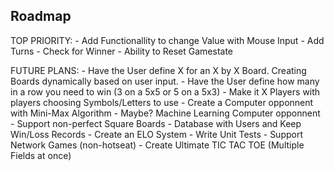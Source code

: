 ## Roadmap

TOP PRIORITY: - Add Functionallity to change Value with Mouse Input - Add Turns - Check for Winner - Ability to Reset Gamestate

FUTURE PLANS: - Have the User define X for an X by X Board. Creating Boards dynamically based on user input. - Have the User define how many in a row you need to win (3 on a 5x5 or 5 on a 5x3) - Make it X Players with players choosing Symbols/Letters to use - Create a Computer opponnent with Mini-Max Algorithm - Maybe? Machine Learning Computer opponnent - Support non-perfect Square Boards - Database with Users and Keep Win/Loss Records - Create an ELO System - Write Unit Tests - Support Network Games (non-hotseat) - Create Ultimate TIC TAC TOE (Multiple Fields at once)
